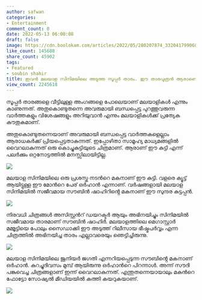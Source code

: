 ```yaml
---
author: safwan
categories:
- Entertainment
comment_count: 0
date: 2022-05-13 06:00:08
draft: false
image: https://cdn.boolokam.com/articles/2022/05/280207874_332041799068982_347199904467623307_n-819x1024.jpg
like_count: 145688
share_count: 45902
tags:
- Featured
- soubin shahir
title: ഇവൻ മലയാള സിനിമയിലെ അടുത്ത സൂപ്പർ താരം. ഈ താരപുത്രൻ ആരാണെന്ന് മനസ്സിലായോ?
view_count: 2245618
---
```


സൂപ്പർ താരങ്ങളെ വീട്ടിലുള്ള അംഗങ്ങളെ പോലെയാണ് മലയാളികൾ എന്നും കാണുന്നത്. അതുകൊണ്ടുതന്നെ അവരുമായി ബന്ധപ്പെട്ട പുറത്തുവരുന്ന വാർത്തകളും വിശേഷങ്ങളും അറിയുവാൻ എന്നും മലയാളികൾക്ക് പ്രത്യേക കൗതുകമാണ്.

അതുകൊണ്ടുതന്നെയാണ് അവരുമായി ബന്ധപ്പെട്ട വാർത്തകളെല്ലാം ആരാധകർക്ക് പ്രിയപ്പെട്ടതാകുന്നത്. ഇപ്പോഴിതാ സാമൂഹ്യ മാധ്യമങ്ങളിൽ വൈറലാകുന്നത് ഒരു കൊച്ചുകുട്ടിയുടെ ചിത്രമാണ്. ആരാണ് ഈ കുട്ടി എന്ന് പലർക്കും ഒറ്റനോട്ടത്തിൽ മനസ്സിലായിട്ടില്ല.

![](https://cdn.boolokam.com/articles/2022/05/280207874_332041799068982_347199904467623307_n-819x1024.jpg)

മലയാള സിനിമയിലെ ഒരു പ്രശസ്ത നടൻറെ മകനാണ് ഈ കുട്ടി. വളരെ ക്യൂട്ട് ആയിട്ടുള്ള ഈ മോൻറെ പേര് ഒർഹാൻ എന്നാണ്. വർഷങ്ങളായി മലയാള സിനിമയിൽ സജീവമായ സൗബിൻ ഷാഹിറിൻ്റെ മകനാണ് ഈ സുന്ദര കുട്ടപ്പൻ.

![](https://cdn.boolokam.com/articles/2022/05/280555009_152445883938327_8681017770325486830_n-819x1024.jpg)

നിരവധി ചിത്രങ്ങൾ അസിസ്റ്റൻറ് ഡയറക്ടർ ആയും അഭിനയിച്ചും സിനിമയിൽ സജീവമായ താരമാണ് സൗബിൻ ഷാഹിർ. മലയാളത്തിലെ മെഗാസ്റ്റാർ മമ്മൂട്ടിയെ പോലും സൈഡാക്കി ഈ അടുത്ത് റിലീസായ ഭീഷ്മപർവ്വം എന്ന ചിത്രത്തിൽ അഭിനയിച്ച താരം എല്ലാവരെയും ഞെട്ടിച്ചിരുന്നു.

![](https://cdn.boolokam.com/articles/2022/05/280404207_588135486232709_4230133120015521593_n-819x1024.jpg)

മലയാള സിനിമയിലെ ജൂനിയർ ജഗതി എന്നറിയപ്പെടുന്ന സൗബിൻ്റെ മകനാണ് ഒർഹാൻ. കുറച്ചുദിവസം മുമ്പ് ആയിരുന്നു ഒർഹാൻറെ പിറന്നാൾ. അന്ന് സൗദി പങ്കുവെച്ച ചിത്രങ്ങളാണ് ഇന്ന് വൈറലാകുന്നത്. എന്തുതന്നെയായാലും മകൻറെ ഫോട്ടോ സോഷ്യൽ മീഡിയയിൽ കത്തി കയറുകയാണ്.

![](https://cdn.boolokam.com/articles/2022/05/280013279_1715862042087510_7228915933549345689_n.jpg)